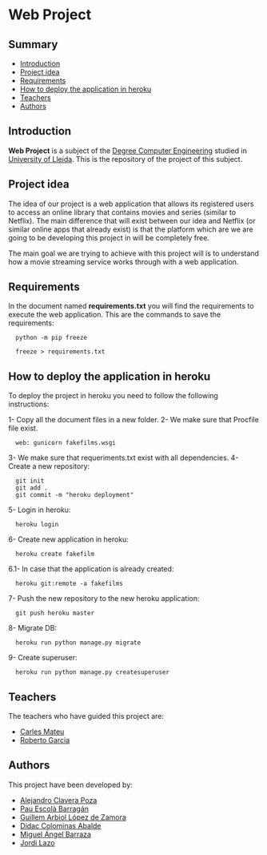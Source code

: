 # Web Project
## Summary
  - [Introduction](#introduction)
  - [Project idea](#project-idea)
  - [Requirements](#requirements)
  - [How to deploy the application in heroku](#How-to-deply-the-application-in-heroku)
  - [Teachers](#teachers)
  - [Authors](#authors)

## Introduction
**Web Project** is a subject of the [Degree Computer Engineering](http://www.grauinformatica.udl.cat/en) studied in [University of Lleida](http://www.udl.es/ca/).
This is the repository of the project of this subject.

## Project idea
The idea of our project is a web application that allows its registered users to access an online library that contains movies and series (similar to Netflix). The main difference that will exist between our idea and Netflix (or similar online apps that already exist) is that the platform which are we are going to be developing this project in will be completely free.

The main goal we are trying to achieve with this project will is to understand how a movie streaming service works through with a web application.

## Requirements
In the document named **requirements.txt** you will find the requirements to execute the web application.
This are the commands to save the requirements:
```
  python -m pip freeze
``` 
```
  freeze > requirements.txt
```

## How to deploy the application in heroku
To deploy the project in heroku you need to follow the following instructions:

1- Copy all the document files in a new folder.
2- We make sure that Procfile file exist.
```
  web: gunicorn fakefilms.wsgi
```
3- We make sure that requeriments.txt exist with all dependencies.
4- Create a new repository:
```
  git init
  git add .
  git commit -m "heroku deployment"
```
5- Login in heroku:
```
  heroku login
```
6- Create new application in heroku:
```
  heroku create fakefilm
```
6.1- In case that the application is already created:
```
  heroku git:remote -a fakefilms
```
7- Push the new repository to the new heroku application:
```
  git push heroku master
```
8- Migrate DB:
```
  heroku run python manage.py migrate
```
9- Create superuser:
```
  heroku run python manage.py createsuperuser 
```

## Teachers
The teachers who have guided this project are:
- [Carles Mateu](https://github.com/carlesm)
- [Roberto Garcia](https://github.com/rogargon)

## Authors
This project have been developed by:
- [Alejandro Clavera Poza](https://github.com/alejandroclavera)
- [Pau Escolà Barragán](https://github.com/pauescola13)
- [Guillem Arbiol López de Zamora](https://github.com/ThaGuille)
- [Didac Colominas Abalde](https://github.com/ColoAlfa)
- [Miguel Ángel Barraza](https://github.com/Miguebaso)
- [Jordi Lazo](https://github.com/JordiLazo)
 
